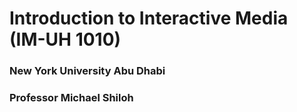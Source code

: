 # Introduction to Interactive Media (IM-UH 1010)
### New York University Abu Dhabi
### Professor Michael Shiloh

